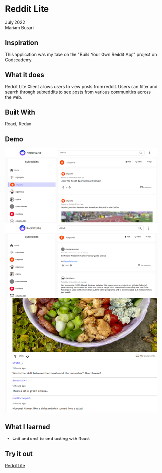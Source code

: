 # Reddit Lite
July 2022
<br>
Mariam Busari

## Inspiration
This application was my take on the "Build Your Own Reddit App" project on Codecademy.

## What it does
Reddit Lite Client allows users to view posts from reddit. Users can filter and search through subreddits to see posts from various communities across the web.

## Built With
React, Redux

## Demo
![subreddit page](/src/assets/screenshots/sport-subreddit.png)
![search results](/src/assets/screenshots/search.png)
![comments](/src/assets/screenshots/comments.png)
## What I learned
- Unit and end-to-end testing with React
## Try it out
[RedditLite](https://reddit-lite-2eb4be.netlify.app/)